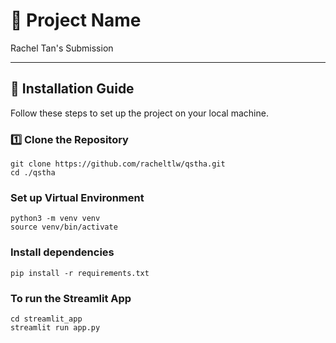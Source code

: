 # 📌 Project Name

Rachel Tan's Submission 

---

## 🚀 Installation Guide

Follow these steps to set up the project on your local machine.

### **1️⃣ Clone the Repository**
```
git clone https://github.com/racheltlw/qstha.git
cd ./qstha 
```

### **Set up Virtual Environment** 

```
python3 -m venv venv
source venv/bin/activate
```

### Install dependencies

```
pip install -r requirements.txt
```

### To run the Streamlit App 

```
cd streamlit_app
streamlit run app.py
```
